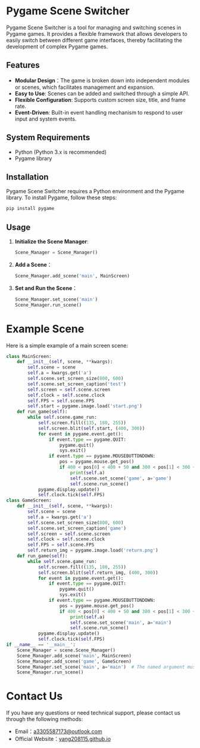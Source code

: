 # Pygame Scene Switcher

Pygame Scene Switcher is a tool for managing and switching scenes in Pygame games. It provides a flexible framework that allows developers to easily switch between different game interfaces, thereby facilitating the development of complex Pygame games.

## Features

- **Modular Design**：The game is broken down into independent modules or scenes, which facilitates management and expansion.
- **Easy to Use**: Scenes can be added and switched through a simple API.
- **Flexible Configuration**: Supports custom screen size, title, and frame rate.
- **Event-Driven**: Built-in event handling mechanism to respond to user input and system events.

## System Requirements

- Python (Python 3.x is recommended)
- Pygame library

## Installation

Pygame Scene Switcher requires a Python environment and the Pygame library. To install Pygame, follow these steps:

```bash
pip install pygame
```

## Usage

1. **Initialize the Scene Manager**:
   
   ```python
   Scene_Manager = Scene_Manager()  
   ```

2. **Add a Scene**：
   
   ```python
   Scene_Manager.add_scene('main', MainScreen)
   ```
   
   

3. **Set and Run the Scene**：
   
   ```python
   Scene_Manager.set_scene('main')
   Scene_Manager.run_scene()
   ```

# Example Scene

Here is a simple example of a main screen scene:

```python
class MainScreen:
    def __init__(self, scene, **kwargs):
        self.scene = scene
        self.a = kwargs.get('a')
        self.scene.set_screen_size(800, 600)
        self.scene.set_screen_caption('test')
        self.screen = self.scene.screen
        self.clock = self.scene.clock
        self.FPS = self.scene.FPS
        self.start = pygame.image.load('start.png')
    def run_game(self):
        while self.scene.game_run:
            self.screen.fill((135, 180, 255))
            self.screen.blit(self.start, (400, 300))
            for event in pygame.event.get():
                if event.type == pygame.QUIT:
                    pygame.quit()
                    sys.exit()
                if event.type == pygame.MOUSEBUTTONDOWN:
                    pos = pygame.mouse.get_pos()
                    if 400 < pos[0] < 400 + 50 and 300 < pos[1] < 300 + 50:
                        print(self.a)
                        self.scene.set_scene('game', a='game')
                        self.scene.run_scene()
            pygame.display.update()
            self.clock.tick(self.FPS)
class GameScreen:
    def __init__(self, scene, **kwargs):
        self.scene = scene
        self.a = kwargs.get('a')
        self.scene.set_screen_size(800, 600)
        self.scene.set_screen_caption('game')
        self.screen = self.scene.screen
        self.clock = self.scene.clock
        self.FPS = self.scene.FPS
        self.return_img = pygame.image.load('return.png')
    def run_game(self):
        while self.scene.game_run:
            self.screen.fill((135, 180, 255))
            self.screen.blit(self.return_img, (400, 300))
            for event in pygame.event.get():
                if event.type == pygame.QUIT:
                    pygame.quit()
                    sys.exit()
                if event.type == pygame.MOUSEBUTTONDOWN:
                    pos = pygame.mouse.get_pos()
                    if 400 < pos[0] < 400 + 50 and 300 < pos[1] < 300 + 50:
                        print(self.a)
                        self.scene.set_scene('main', a='main')
                        self.scene.run_scene()
            pygame.display.update()
            self.clock.tick(self.FPS)
if __name__ == '__main__':
    Scene_Manager = scene.Scene_Manager()
    Scene_Manager.add_scene('main', MainScreen)
    Scene_Manager.add_scene('game', GameScreen)
    Scene_Manager.set_scene('main', a='main')  # The named argument must match the key name used to access it with the "kwargs.get" method inside the class.
    Scene_Manager.run_scene()
```

# Contact Us

If you have any questions or need technical support, please contact us through the following methods:

* Email：[a3305587173@outlook.com](mailto:a3305587173@outlook.com)
* Official Website：[yang208115.github.io](https://yang208115.github.io)
